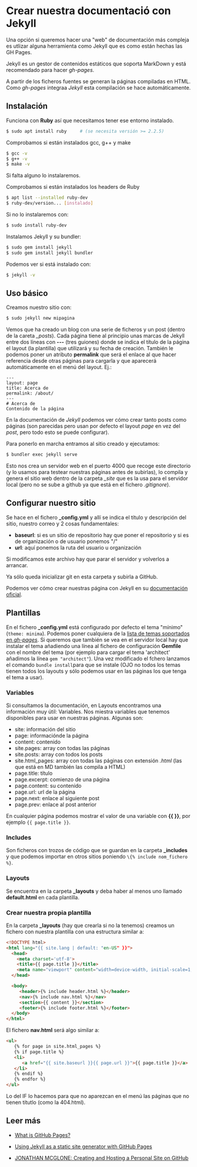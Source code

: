 # Crear nuestra documentació con Jekyll
Una opción si queremos hacer una "web" de documentación más compleja es utlizar alguna herramienta como Jekyll que es como están hechas las GH Pages.

Jekyll es un gestor de contenidos estáticos que soporta MarkDown y está recomendado para hacer _gh-pages_.

A partir de los ficheros fuentes se generan la páginas compiladas en HTML. Como _gh-pages_ integraa _Jekyll_ esta compilación se hace automáticamente.

## Instalación
Funciona con **Ruby** así que necesitamos tener ese entorno instalado.
```bash 
$ sudo apt install ruby     # (se necesita versión >= 2.2.5)
```
Comprobamos si están instalados gcc, g++ y make
```bash 
$ gcc -v
$ g++ -v
$ make -v
```
Si falta alguno lo instalaremos.

Comprobamos si están instalados los headers de Ruby
```bash 
$ apt list --installed ruby-dev
$ ruby-dev/version... [instalado]
```
Si no lo instalaremos con:
```bash 
$ sudo install ruby-dev
```

Instalamos Jekyll y su bundler:
```bash 
$ sudo gem install jekyll
$ sudo gem install jekyll bundler
```

Podemos ver si está instalado con:
```bash 
$ jekyll -v
```


## Uso básico
Creamos nuestro sitio con:
```bash 
$ sudo jekyll new mipagina
```

Vemos que ha creado un blog con una serie de ficheros y un post (dentro de la careta _\_posts_). Cada página tiene al principio unas marcas de Jekyll entre dos líneas con **---** (tres guiones) donde se indica el título de la página el layout (la plantilla) que utilizará y su fecha de creación. También le podemos poner un atributo **permalink** que será el enlace al que hacer referencia desde otras páginas para cargarla y que aparecerá automáticamente en el menú del layout. Ej.:
```jekyll
---
layout: page
title: Acerca de
permalink: /about/
---
# Acerca de
Contenido de la página
```

En la documentación de _Jekyll_ podemos ver cómo crear tanto posts como páginas (son parecidas pero usan por defecto el layout _page_ en vez del _post_, pero todo esto se puede configurar).

Para ponerlo en marcha entramos al sitio creado y ejecutamos:
```bash 
$ bundler exec jekyll serve
```

Esto nos crea un servidor web en el puerto 4000 que recoge este directorio (y lo usamos para testear nuestras páginas antes de subirlas), lo compila y genera el sitio web dentro de la carpeta _\_site_ que es la usa para el servidor local (pero no se sube a github ya que está en el fichero _.gitignore_).

## Configurar nuestro sitio
Se hace en el fichero **\_config.yml** y allí se indica el título y descripción del sitio, nuestro correo y 2 cosas fundamentales:
- **baseurl**: si es un sitio de repositorio hay que poner el repositorio y si es de organización o de usuario ponemos "/"
- **url**: aquí ponemos la ruta del usuario u organización

Si modificamos este archivo hay que parar el servidor y volverlos a arrancar.

Ya sólo queda inicializar git en esta carpeta y subirla a GitHub.

Podemos ver cómo crear nuestras página con Jekyll en su [documentación oficial](https://jekyllrb.com/docs/).

## Plantillas
En el fichero **\_config.yml** está configurado por defecto el tema "mínimo" (`theme: minima`). Podemos poner cualquiera de la [lista de temas soportados en _gh-pages_](https://pages.github.com/themes/). Si queremos que también se vea en el servidor local hay que instalar el tema añadiendo una línea al fichero de configuración **Gemfile** con el nombre del tema (por ejemplo para cargar el tema 'architect' añadimos la línea `gem "architect"`). Una vez modificado el fchero lanzamos el comando `bundle install`para que se instale (OJO no todos los temas tienen todos los layouts y sólo podemos usar en las páginas los que tenga el tema a usar).

### Variables
Si consultamos la documentación, en Layouts encontramos una información muy útil: Variables. Nos miestra variables que tenemos disponibles para usar en nuestras páginas. Algunas son:
- site: información del sitio
- page: informaciónde la página
- content: contenido
- site.pages: array con todas las páginas
- site.posts: array con todos los posts
- site.html_pages: array con todas las páginas con extensión _.html_ (las que está en MD también las compila a HTML)
- page.title: título
- page.excerpt: comienzo de una página
- page.content: su contenido
- page.url: url de la página
- page.next: enlace al siguiente post
- page.prev: enlace al post anterior

En cualquier página podemos mostrar el valor de una variable con **{{ }}**, por ejemplo `{{ page.title }}`.

### Includes
Son ficheros con trozos de código que se guardan en la carpeta **\_includes** y que podemos importar en otros sitios poniendo `\{% include nom_fichero %}`.

### Layouts
Se encuentra en la carpeta **\_layouts** y deba haber al menos uno llamado **default.html** en cada plantilla.

### Crear nuestra propia plantilla
En la carpeta **\_layouts** (hay que crearla si no la tenemos) creamos un fichero con nuestra plantilla con una estructura similar a:
```html
<!DOCTYPE html>
<html lang="{{ site.lang | default: "en-US" }}">
  <head>
    <meta charset='utf-8'>
    <title>{{ page.title }}</title>
    <meta name="viewport" content="width=device-width, initial-scale=1, maximum-scale=1">
  </head>

  <body>
     <header>{% include header.html %}</header>
     <nav>{% include nav.html %}</nav>
     <section>{{ content }}</section>
     <footer>{% include footer.html %}</footer>
  </body>
</html>
```
El fichero **nav.html** será algo similar a:
```html
<ul>
   {% for page in site.html_pages %}
   {% if page.title %}
   <li>
      <a href="{{ site.baseurl }}{{ page.url }}">{{ page.title }}</a>
   </li>
   {% endif %}
   {% endfor %}
</ul>
```
Lo del IF lo hacemos para que no aparezcan en el menú las páginas que no tienen títutlo (como la 404.html).


## Leer más
* [What is GitHub Pages?](https://help.github.com/categories/github-pages-basics/)

* [Using Jekyll as a static site generator with GitHub Pages](https://help.github.com/articles/using-jekyll-as-a-static-site-generator-with-github-pages/)

* [JONATHAN MCGLONE: Creating and Hosting a Personal Site on GitHub](http://jmcglone.com/guides/github-pages/)


